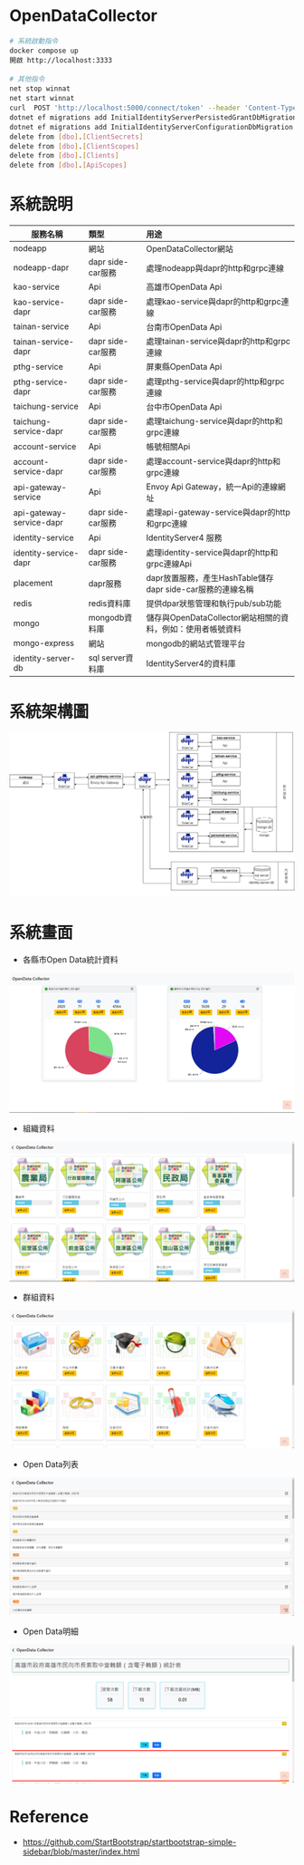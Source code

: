 # OpenDataCollector


``` Bash
# 系統啟動指令
docker compose up 
開啟 http://localhost:3333

# 其他指令
net stop winnat
net start winnat
curl  POST 'http://localhost:5000/connect/token' --header 'Content-Type: application/x-www-form-urlencoded' --data-urlencode 'client_id=client' --data-urlencode 'client_secret=secret' --data-urlencode 'scope=api1' --data-urlencode 'grant_type=client_credentials'
dotnet ef migrations add InitialIdentityServerPersistedGrantDbMigration -c PersistedGrantDbContext -o Data/Migrations/IdentityServer/PersistedGrantDb
dotnet ef migrations add InitialIdentityServerConfigurationDbMigration -c ConfigurationDbContext -o Data/Migrations/IdentityServer/ConfigurationDb
delete from [dbo].[ClientSecrets]
delete from [dbo].[ClientScopes]
delete from [dbo].[Clients]
delete from [dbo].[ApiScopes]
```
# 系統說明
| 服務名稱                 | 類型              | 用途                                                        |
| ------------------------ | :---------------- | :---------------------------------------------------------- |
| nodeapp                  | 網站              | OpenDataCollector網站                                       |
| nodeapp-dapr             | dapr side-car服務 | 處理nodeapp與dapr的http和grpc連線                           |
| kao-service              | Api               | 高雄市OpenData Api                                          |
| kao-service-dapr         | dapr side-car服務 | 處理kao-service與dapr的http和grpc連線                       |
| tainan-service           | Api               | 台南市OpenData Api                                          |
| tainan-service-dapr      | dapr side-car服務 | 處理tainan-service與dapr的http和grpc連線                    |
| pthg-service             | Api               | 屏東縣OpenData Api                                          |
| pthg-service-dapr        | dapr side-car服務 | 處理pthg-service與dapr的http和grpc連線                      |
| taichung-service         | Api               | 台中市OpenData Api                                          |
| taichung-service-dapr    | dapr side-car服務 | 處理taichung-service與dapr的http和grpc連線                  |
| account-service          | Api               | 帳號相關Api                                                 |
| account-service-dapr     | dapr side-car服務 | 處理account-service與dapr的http和grpc連線                   |
| api-gateway-service      | Api               | Envoy Api Gateway，統一Api的連線網址                   |
| api-gateway-service-dapr | dapr side-car服務 | 處理api-gateway-service與dapr的http和grpc連線               |
| identity-service         | Api               | IdentityServer4 服務                                        |
| identity-service-dapr    | dapr side-car服務 | 處理identity-service與dapr的http和grpc連線Api               |
| placement                | dapr服務          | dapr放置服務，產生HashTable儲存dapr side-car服務的連線名稱  |
| redis                    | redis資料庫       | 提供dpar狀態管理和執行pub/sub功能                           |
| mongo                    | mongodb資料庫     | 儲存與OpenDataCollector網站相關的資料，例如：使用者帳號資料 |
| mongo-express            | 網站              | mongodb的網站式管理平台                                     |
| identity-server-db       | sql server資料庫  | IdentityServer4的資料庫                                     |
# 系統架構圖

<center><img src="https://github.com/Benknightdark/OpenDataCollector/blob/main/screenshot/System2.png?raw=true" />
</center>

# 系統畫面
- 各縣市Open Data統計資料
<center><img src="https://github.com/Benknightdark/OpenDataCollector/blob/main/screenshot/1.png?raw=true" />
</center>

- 組織資料
<center><img src="https://github.com/Benknightdark/OpenDataCollector/blob/main/screenshot/2.png?raw=true" />
</center>

- 群組資料
<center><img src="https://github.com/Benknightdark/OpenDataCollector/blob/main/screenshot/3.png?raw=true" />
</center>

- Open Data列表
<center><img src="https://github.com/Benknightdark/OpenDataCollector/blob/main/screenshot/4.png?raw=true" />
</center>

- Open Data明細
<center><img src="https://github.com/Benknightdark/OpenDataCollector/blob/main/screenshot/5.png?raw=true" />
</center>

# Reference 
- https://github.com/StartBootstrap/startbootstrap-simple-sidebar/blob/master/index.html